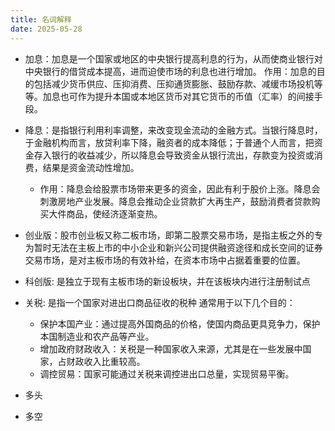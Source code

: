 ```yaml
---
title: 名词解释
date: 2025-05-28
---
```


- 加息：加息是一个国家或地区的中央银行提高利息的行为，从而使商业银行对中央银行的借贷成本提高，进而迫使市场的利息也进行增加。
  作用：加息的目的包括减少货币供应、压抑消费、压抑通货膨胀、鼓励存款、减缓市场投机等等。加息也可作为提升本国或本地区货币对其它货币的币值（汇率）的间接手段。

- 降息：是指银行利用利率调整，来改变现金流动的金融方式。当银行降息时，于金融机构而言，放贷利率下降，融资者的成本降低；于普通个人而言，把资金存入银行的收益减少，所以降息会导致资金从银行流出，存款变为投资或消费，结果是资金流动性增加。

  - 作用：降息会给股票市场带来更多的资金，因此有利于股价上涨。降息会刺激房地产业发展。降息会推动企业贷款扩大再生产，鼓励消费者贷款购买大件商品，使经济逐渐变热。

- 创业版：股市创业板又称二板市场，即第二股票交易市场，是指主板之外的专为暂时无法在主板上市的中小企业和新兴公司提供融资途径和成长空间的证券交易市场，是对主板市场的有效补给，在资本市场中占据着重要的位置。

- 科创版: 是独立于现有主板市场的新设板块，并在该板块内进行注册制试点

- 关税: 是指一个国家对进出口商品征收的税种
  通常用于以下几个目的：

  - 保护本国产业：通过提高外国商品的价格，使国内商品更具竞争力，保护本国制造业和农产品等产业。
  - 增加政府财政收入：关税是一种国家收入来源，尤其是在一些发展中国家，占财政收入比重较高。
  - 调控贸易：国家可能通过关税来调控进出口总量，实现贸易平衡。

- 多头
- 多空
